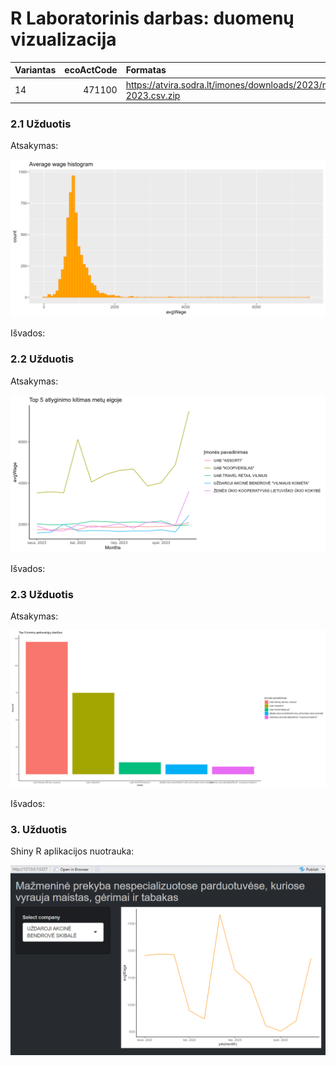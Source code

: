 # R Laboratorinis darbas: duomenų vizualizacija

|Variantas | ecoActCode|Formatas          |
|:---------|----------:|:-----------------|
|14         |     471100|https://atvira.sodra.lt/imones/downloads/2023/monthly-2023.csv.zip|


### 2.1 Užduotis

Atsakymas:

![histograma](img/1_uzd.png)

Išvados:

### 2.2 Užduotis

Atsakymas:

![atlyginimai](img/2_uzd.png)

Išvados:


### 2.3 Užduotis

Atsakymas:

![apdraustieji](img/3_uzd.png)

Išvados:


### 3. Užduotis

Shiny R aplikacijos nuotrauka:

![shiny app](img/4_uzd.png)
